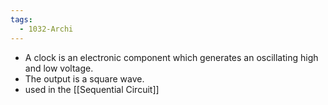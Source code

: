 ```yaml
---
tags:
  - 1032-Archi
---
```

- A clock is an electronic component which generates an oscillating high and low voltage.
- The output is a square wave.
- used in the [[Sequential Circuit]]